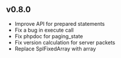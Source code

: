 
## v0.8.0

* Improve API for prepared statements
* Fix a bug in execute call
* Fix phpdoc for paging_state
* Fix version calculation for server packets
* Replace SplFixedArray with array

